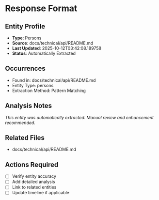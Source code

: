 # Response Format

## Entity Profile
- **Type**: Persons
- **Source**: docs/technical/api/README.md
- **Last Updated**: 2025-10-12T03:42:08.189758
- **Status**: Automatically Extracted

## Occurrences
- Found in: docs/technical/api/README.md
- Entity Type: persons
- Extraction Method: Pattern Matching

## Analysis Notes
*This entity was automatically extracted. Manual review and enhancement recommended.*

## Related Files
- docs/technical/api/README.md

## Actions Required
- [ ] Verify entity accuracy
- [ ] Add detailed analysis
- [ ] Link to related entities
- [ ] Update timeline if applicable
